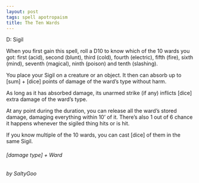 ```yaml
---
layout: post
tags: spell apotropaism
title: The Ten Wards
---
```


D: Sigil

When you first gain this spell, roll a D10 to know which of the 10 wards you got: first (acid), second (blunt), third (cold), fourth (electric), fifth (fire), sixth (mind), seventh (magical), ninth (poison) and tenth (slashing). 

You place your Sigil on a creature or an object. It then can absorb up to [sum] + [dice] points of damage of the ward’s type without harm. 

As long as it has absorbed damage, its unarmed strike (if any) inflicts [dice] extra damage of the ward’s type.

At any point during the duration, you can release all the ward’s stored damage, damaging everything within 10’ of it. There’s also 1 out of 6 chance it happens whenever the sigiled thing hits or is hit.

If you know multiple of the 10 wards, you can cast [dice] of them in the same Sigil.

###### [damage type] + Ward
###### by SaltyGoo
